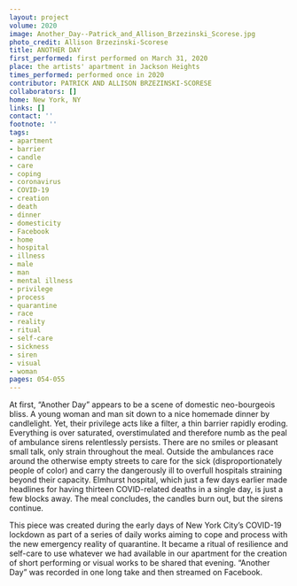 ```yaml
---
layout: project
volume: 2020
image: Another_Day--Patrick_and_Allison_Brzezinski_Scorese.jpg
photo_credit: Allison Brzezinski-Scorese
title: ANOTHER DAY
first_performed: first performed on March 31, 2020
place: the artists' apartment in Jackson Heights
times_performed: performed once in 2020
contributor: PATRICK AND ALLISON BRZEZINSKI-SCORESE
collaborators: []
home: New York, NY
links: []
contact: ''
footnote: ''
tags:
- apartment
- barrier
- candle
- care
- coping
- coronavirus
- COVID-19
- creation
- death
- dinner
- domesticity
- Facebook
- home
- hospital
- illness
- male
- man
- mental illness
- privilege
- process
- quarantine
- race
- reality
- ritual
- self-care
- sickness
- siren
- visual
- woman
pages: 054-055
---
```


At first, “Another Day” appears to be a scene of domestic neo-bourgeois bliss. A young woman and man sit down to a nice homemade dinner by candlelight. Yet, their privilege acts like a filter, a thin barrier rapidly eroding. Everything is over saturated, overstimulated and therefore numb as the peal of ambulance sirens relentlessly persists. There are no smiles or pleasant small talk, only strain throughout the meal. Outside the ambulances race around the otherwise empty streets to care for the sick (disproportionately people of color) and carry the dangerously ill to overfull hospitals straining beyond their capacity. Elmhurst hospital, which just a few days earlier made headlines for having thirteen COVID-related deaths in a single day, is just a few blocks away. The meal concludes, the candles burn out, but the sirens continue. 

This piece was created during the early days of New York City’s COVID-19 lockdown as part of a series of daily works aiming to cope and process with the new emergency reality of quarantine. It became a ritual of resilience and self-care to use whatever we had available in our apartment for the creation of short performing or visual works to be shared that evening. “Another Day” was recorded in one long take and then streamed on Facebook.